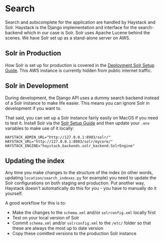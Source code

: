 # Search

Search and autocomplete for the application are handled by Haystack and Solr. Haystack is the Django implementation and interface for the search-backend which in our case is Solr. Solr uses Apache Lucene behind the scenes. We have Solr set up as a stand-alone server on AWS.

## Solr in Production

How Solr is set up for production is covered  in the [Deployment Solr Setup Guide](../deployment/solr-setup.md). This AWS instance is currently hidden from public internet traffic. 

## Solr in Development

During development, the Django API uses a dummy search backend instead of a Solr instance to make life easier. This means you can ignore Solr in development if you want to.

That said, you can set up a Solr instance fairly easily on MacOS if you need to test it. Install Solr via the [Solr Setup Guide](../development/solr-setup.md) and then update your `.env` variables to make use of it locally:

```
HAYSTACK_ADMIN_URL="http://127.0.0.1:8983/solr/"
HAYSTACK_URL="http://127.0.0.1:8983/solr/mycore/"
HAYSTACK_ENGINE="haystack.backends.solr_backend.SolrEngine"
```

## Updating the index

Any time you make changes to the structure of the index (in other words, updating `location/search_indexes.py` for example) you need to update the Solr configurations on both staging and production. Put another way, Haystack doesn't automatically do this for you - you have to manually do it yourself.

A good workflow for this is to:

- Make the changes to the `schema.xml` and/or `solrconfig.xml` locally first
- Test on your local version of Solr
- Commit `schema.xml` and/or `solrconfig.xml` to the `/etc/` folder so that these are always the most up to date version
- Copy these comitted versions to the production Solr instance
